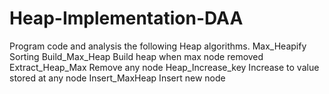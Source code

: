 # Heap-Implementation-DAA
Program code and analysis the following Heap algorithms.
Max_Heapify             Sorting
Build_Max_Heap      Build heap when max node removed
Extract_Heap_Max   Remove any node
Heap_Increase_key  Increase to value stored at any node
Insert_MaxHeap      Insert new node
